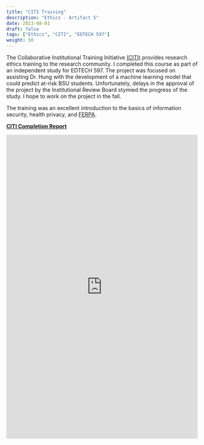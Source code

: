```yaml
---
title: "CITI Training"
description: "Ethics - Artifact 5"
date: 2023-08-01
draft: false
tags: ["Ethics", "CITI", "EDTECH 597"]
weight: 50
---
```

The Collaborative Institutional Training Initiative [(CITI)](https://about.citiprogram.org/) provides research ethics training to the research community. I completed this course as part of an independent study for EDTECH 597. The project was focused on assisting Dr. Hung with the development of a machine learning model that could predict at-risk BSU students.  Unfortunately, delays in the approval of the project by the Institutional Review Board stymied the progress of the study. I hope to work on the project in the fall.

The training was an excellent introduction to the basics of information security, health privacy, and [FERPA](https://studentprivacy.ed.gov/faq/what-ferpa).

**[CITI Completion Report](https://drive.google.com/file/d/15yOrbYq0JWFLZKBjjUpgs7718BcAp4d0/preview)**

<p><iframe src="https://drive.google.com/file/d/15yOrbYq0JWFLZKBjjUpgs7718BcAp4d0/preview" frameborder="0" width="100%" height="800" allowfullscreen="true" mozallowfullscreen="true" webkitallowfullscreen="true"></iframe></p>